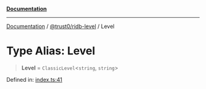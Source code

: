 [**Documentation**](../../../README.md)

***

[Documentation](../../../README.md) / [@trust0/ridb-level](../README.md) / Level

# Type Alias: Level

> **Level** = `ClassicLevel`\<`string`, `string`\>

Defined in: [index.ts:41](https://github.com/trust0-project/RIDB/blob/2a07066072231c925f10d0ad0c5af414f1bfe85b/packages/ridb-level/src/index.ts#L41)
